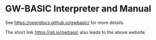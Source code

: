GW-BASIC Interpreter and Manual
===============================

See https://opendocs.github.io/gwbasic/ for more details.

The short link https://git.io/gwbasic also leads to the above website.
